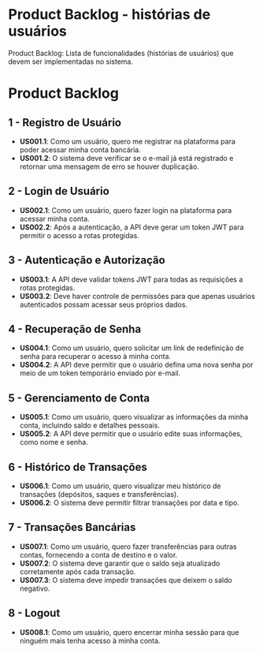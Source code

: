 # Product Backlog - histórias de usuários

Product Backlog: Lista de funcionalidades (histórias de usuários) que devem ser implementadas no sistema.

# Product Backlog

## 1 - Registro de Usuário

-   **US001.1**: Como um usuário, quero me registrar na plataforma para poder acessar minha conta bancária.
-   **US001.2**: O sistema deve verificar se o e-mail já está registrado e retornar uma mensagem de erro se houver duplicação.

## 2 - Login de Usuário

-   **US002.1**: Como um usuário, quero fazer login na plataforma para acessar minha conta.
-   **US002.2**: Após a autenticação, a API deve gerar um token JWT para permitir o acesso a rotas protegidas.

## 3 - Autenticação e Autorização

-   **US003.1**: A API deve validar tokens JWT para todas as requisições a rotas protegidas.
-   **US003.2**: Deve haver controle de permissões para que apenas usuários autenticados possam acessar seus próprios dados.

## 4 - Recuperação de Senha

-   **US004.1**: Como um usuário, quero solicitar um link de redefinição de senha para recuperar o acesso à minha conta.
-   **US004.2**: A API deve permitir que o usuário defina uma nova senha por meio de um token temporário enviado por e-mail.

## 5 - Gerenciamento de Conta

-   **US005.1**: Como um usuário, quero visualizar as informações da minha conta, incluindo saldo e detalhes pessoais.
-   **US005.2**: A API deve permitir que o usuário edite suas informações, como nome e senha.

## 6 - Histórico de Transações

-   **US006.1**: Como um usuário, quero visualizar meu histórico de transações (depósitos, saques e transferências).
-   **US006.2**: O sistema deve permitir filtrar transações por data e tipo.

## 7 - Transações Bancárias

-   **US007.1**: Como um usuário, quero fazer transferências para outras contas, fornecendo a conta de destino e o valor.
-   **US007.2**: O sistema deve garantir que o saldo seja atualizado corretamente após cada transação.
-   **US007.3**: O sistema deve impedir transações que deixem o saldo negativo.

## 8 - Logout

-   **US008.1**: Como um usuário, quero encerrar minha sessão para que ninguém mais tenha acesso à minha conta.

